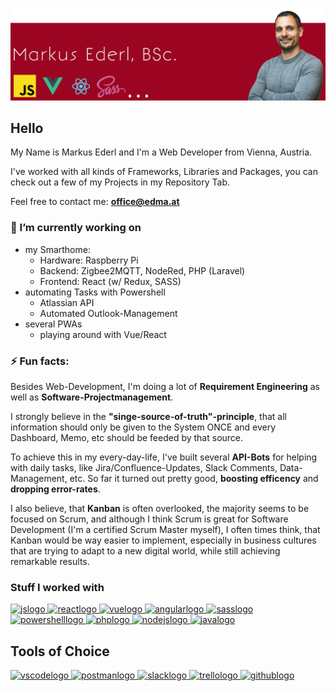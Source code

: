 ![Headerbanner](header005.png?raw=true 'Headerbanner')

## Hello

My Name is Markus Ederl
and I'm a Web Developer from Vienna, Austria.

I've worked with all kinds of Frameworks, Libraries and Packages, you can check out a few of my Projects in my Repository Tab.

Feel free to contact me: **<a href="mailto:office@edma.at?Subject=github.com/EderlMarkus">office@edma.at**</a>

<h3>🔭 I’m currently working on</h3>

  - my Smarthome: 
    - Hardware: Raspberry Pi
    - Backend: Zigbee2MQTT, NodeRed, PHP (Laravel)
    - Frontend: React (w/ Redux, SASS)
  - automating Tasks with Powershell
    - Atlassian API
    - Automated Outlook-Management
  - several PWAs
    - playing around with Vue/React

<h3>⚡ Fun facts:</h3>
<p>Besides Web-Development, I'm doing a lot of <b>Requirement Engineering</b> as well as <b>Software-Projectmanagement</b>.</p>
<p>I strongly believe in the <b>"singe-source-of-truth"-principle</b>, that all information should only be given to the System ONCE and every Dashboard, Memo, etc should be feeded by that source.</p>
<p>To achieve this in my every-day-life, I've built several <b>API-Bots</b> for helping with daily tasks, like Jira/Confluence-Updates, Slack Comments, Data-Management, etc. So far it turned out pretty good, <b>boosting efficency</b> and <b>dropping error-rates</b>.</p>
<p> I also believe, that <b>Kanban</b> is often overlooked, the majority seems to be focused on Scrum, and although I think Scrum is great for Software Development (I'm a certified Scrum Master myself), I often times think, that Kanban would be way easier to implement, especially in business cultures that are trying to adapt to a new digital world, while still achieving remarkable results.</p>

<h3>Stuff I worked with</h3>

<p align="left">
<a href="https://developer.mozilla.org/de/docs/Web/JavaScript" target="_blank" rel="noreferrer"> <img src="https://upload.wikimedia.org/wikipedia/commons/thumb/9/99/Unofficial_JavaScript_logo_2.svg/2000px-Unofficial_JavaScript_logo_2.svg.png" alt="jslogo" width="auto" height="40"/> </a>
<a href="https://reactjs.org/" target="_blank" rel="noreferrer"> <img src="https://upload.wikimedia.org/wikipedia/commons/a/a7/React-icon.svg" alt="reactlogo" width="auto" height="40"/> </a>
<a href="https://vuejs.org/" target="_blank" rel="noreferrer"> <img src="https://upload.wikimedia.org/wikipedia/commons/thumb/9/95/Vue.js_Logo_2.svg/2000px-Vue.js_Logo_2.svg.png" alt="vuelogo" width="auto" height="40"/> </a>
<a href="https://angular.io/" target="_blank" rel="noreferrer"> <img src="https://upload.wikimedia.org/wikipedia/commons/thumb/c/cf/Angular_full_color_logo.svg/2048px-Angular_full_color_logo.svg.png" alt="angularlogo" width="auto" height="40"/> </a>
<a href="https://sass-lang.com/" target="_blank" rel="noreferrer"> <img src="https://upload.wikimedia.org/wikipedia/commons/thumb/9/96/Sass_Logo_Color.svg/1280px-Sass_Logo_Color.svg.png" alt="sasslogo" width="auto" height="40"/> </a>
<a href="https://docs.microsoft.com/en-us/powershell/" target="_blank" rel="noreferrer"> <img src="https://upload.wikimedia.org/wikipedia/commons/2/2f/PowerShell_5.0_icon.png" alt="powershelllogo" width="auto" height="40"/> </a>
<a href="https://www.php.net/" target="_blank" rel="noreferrer"> <img src="https://upload.wikimedia.org/wikipedia/commons/thumb/2/27/PHP-logo.svg/2560px-PHP-logo.svg.png" alt="phplogo" width="auto" height="40"/> </a>
<a href="https://nodejs.org/en/" target="_blank" rel="noreferrer"> <img src="https://upload.wikimedia.org/wikipedia/commons/thumb/d/d9/Node.js_logo.svg/1280px-Node.js_logo.svg.png" alt="nodejslogo" width="auto" height="40"/> </a>
<a href="https://java.com/" target="_blank" rel="noreferrer"> <img src="https://upload.wikimedia.org/wikipedia/de/thumb/e/e1/Java-Logo.svg/2000px-Java-Logo.svg.png" alt="javalogo" width="auto" height="40"/> </a>
</p>

## Tools of Choice

<a href="https://code.visualstudio.com/" target="_blank" rel="noreferrer"> <img src="https://upload.wikimedia.org/wikipedia/commons/thumb/9/9a/Visual_Studio_Code_1.35_icon.svg/2048px-Visual_Studio_Code_1.35_icon.svg.png" alt="vscodelogo" width="auto" height="40"/> </a>
<a href="https://www.postman.com/" target="_blank" rel="noreferrer"> <img src="https://cdn.shopify.com/s/files/1/0057/5668/2355/files/Postman-logo-orange-2021_1155x.png?v=1637252529" alt="postmanlogo" width="auto" height="40"/> </a>
<a href="https://slack.com/" target="_blank" rel="noreferrer"> <img src="https://upload.wikimedia.org/wikipedia/commons/thumb/b/b9/Slack_Technologies_Logo.svg/2560px-Slack_Technologies_Logo.svg.png" alt="slacklogo" width="auto" height="40"/> </a>
<a href="https://trello.com/de" target="_blank" rel="noreferrer"> <img src="https://upload.wikimedia.org/wikipedia/commons/thumb/7/7a/Trello-logo-blue.svg/2560px-Trello-logo-blue.svg.png" alt="trellologo" width="auto" height="40"/> </a>
<a href="https://github.com/" target="_blank" rel="noreferrer"> <img src="https://logosmarken.com/wp-content/uploads/2020/12/GitHub-Logo.png" alt="githublogo" width="auto" height="40"/> </a>
